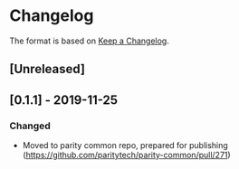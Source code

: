 # Changelog

The format is based on [Keep a Changelog].

[Keep a Changelog]: http://keepachangelog.com/en/1.0.0/

## [Unreleased]

## [0.1.1] - 2019-11-25
### Changed
- Moved to parity common repo, prepared for publishing (https://github.com/paritytech/parity-common/pull/271)

